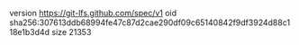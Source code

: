 version https://git-lfs.github.com/spec/v1
oid sha256:307613ddb68994fe47c87d2cae290df09c65140842f9df3924d88c118e1b3d4d
size 21353
